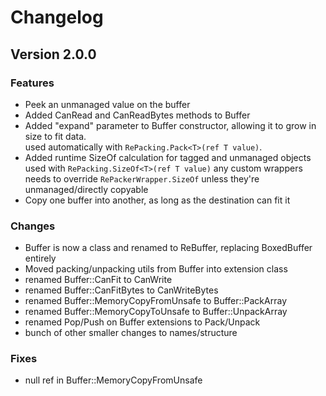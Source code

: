 # Changelog

## Version 2.0.0

### Features
- Peek an unmanaged value on the buffer
- Added CanRead and CanReadBytes methods to Buffer
- Added "expand" parameter to Buffer constructor, allowing it to grow in size to fit data.  
    used automatically with `RePacking.Pack<T>(ref T value)`.
- Added runtime SizeOf calculation for tagged and unmanaged objects  
    used with `RePacking.SizeOf<T>(ref T value)`
    any custom wrappers needs to override `RePackerWrapper.SizeOf` unless they're unmanaged/directly copyable
- Copy one buffer into another, as long as the destination can fit it

### Changes
- Buffer is now a class and renamed to ReBuffer, replacing BoxedBuffer entirely
- Moved packing/unpacking utils from Buffer into extension class
- renamed Buffer::CanFit to CanWrite
- renamed Buffer::CanFitBytes to CanWriteBytes
- renamed Buffer::MemoryCopyFromUnsafe to Buffer::PackArray
- renamed Buffer::MemoryCopyToUnsafe to Buffer::UnpackArray
- renamed Pop/Push on Buffer extensions to Pack/Unpack
- bunch of other smaller changes to names/structure

### Fixes
- null ref in Buffer::MemoryCopyFromUnsafe